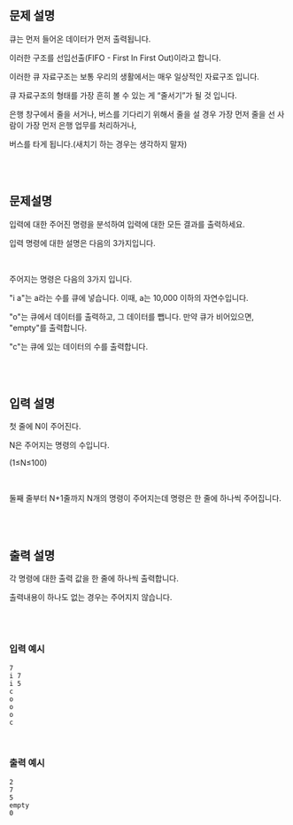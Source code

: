 ## 문제 설명

큐는 먼저 들어온 데이터가 먼저 출력됩니다.

이러한 구조를 선입선출(FIFO - First In First Out)이라고 합니다.

이러한 큐 자료구조는 보통 우리의 생활에서는 매우 일상적인 자료구조 입니다.

큐 자료구조의 형태를 가장 흔히 볼 수 있는 게 “줄서기”가 될 것 입니다.

은행 창구에서 줄을 서거나, 버스를 기다리기 위해서 줄을 설 경우 가장 먼저 줄을 선 사람이 가장 먼저 은행 업무를 처리하거나,

버스를 타게 됩니다.(새치기 하는 경우는 생각하지 말자)

<br>
<br>

## 문제설명

입력에 대한 주어진 명령을 분석하여 입력에 대한 모든 결과를 출력하세요.

입력 명령에 대한 설명은 다음의 3가지입니다.

<br>

주어지는 명령은 다음의 3가지 입니다.

"i a"는 a라는 수를 큐에 넣습니다. 이때, a는 10,000 이하의 자연수입니다.

"o"는 큐에서 데이터를 출력하고, 그 데이터를 뺍니다. 만약 큐가 비어있으면, "empty"를 출력합니다.

"c"는 큐에 있는 데이터의 수를 출력합니다.

<br>
<br>

## 입력 설명

첫 줄에 N이 주어진다.

N은 주어지는 명령의 수입니다.

(1≤N≤100)

<br>

둘째 줄부터 N+1줄까지 N개의 명령이 주어지는데 명령은 한 줄에 하나씩 주어집니다.

<br>
<br>

## 출력 설명

각 명령에 대한 출력 값을 한 줄에 하나씩 출력합니다.

출력내용이 하나도 없는 경우는 주어지지 않습니다.

<br>
<br>

### 입력 예시

```
7
i 7
i 5
c
o
o
o
c
```

<br>

### 출력 예시

```
2
7
5
empty
0
```
